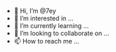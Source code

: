 - 👋 Hi, I’m @7ey
- 👀 I’m interested in ...
- 🌱 I’m currently learning ...
- 💞️ I’m looking to collaborate on ...
- 📫 How to reach me ...

<!---
7ey/7ey is a ✨ special ✨ repository because its `README.md` (this file) appears on your GitHub profile.
You can click the Preview link to take a look at your changes.
--->
